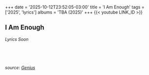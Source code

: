 +++
date = '2025-10-12T23:52:05-03:00'
title = 'I Am Enough'
tags = ['2025', 'lyrics']
albums = 'TBA (2025)'
+++
{{< youtube LINK_ID >}}

## I Am Enough

_Lyrics Soon_

&nbsp;

&nbsp;

_source: [Genius](https://genius.com/artists/First-of-october)_
